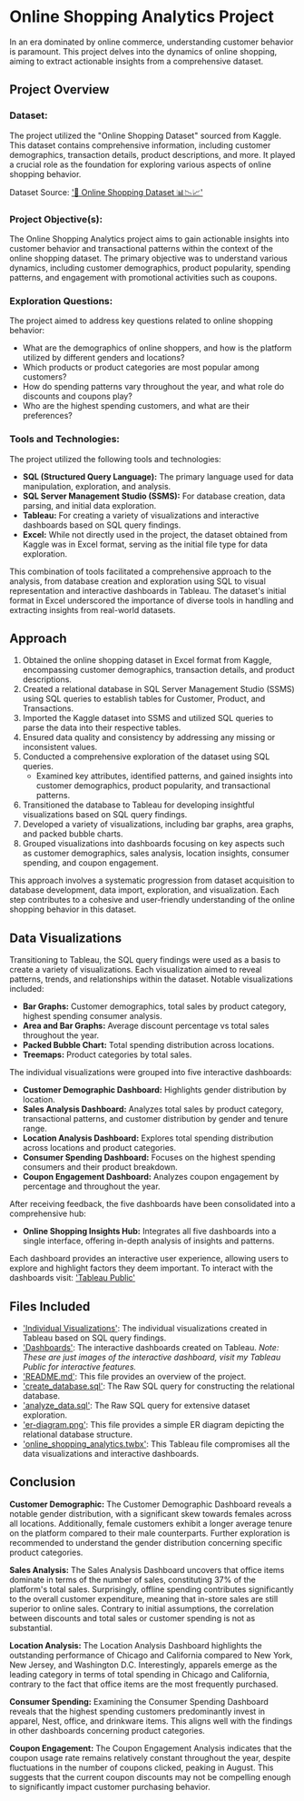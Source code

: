 # Online Shopping Analytics Project
In an era dominated by online commerce, understanding customer behavior is paramount. This project delves into the dynamics of online shopping, aiming to extract actionable insights from a comprehensive dataset.

## Project Overview
### Dataset:
The project utilized the "Online Shopping Dataset" sourced from Kaggle. This dataset contains comprehensive information, including customer demographics, transaction details, product descriptions, and more. It played a crucial role as the foundation for exploring various aspects of online shopping behavior.

Dataset Source: ['🛒 Online Shopping Dataset 📊📉📈'](https://www.kaggle.com/datasets/jacksondivakarr/online-shopping-dataset/data)

### Project Objective(s):
The Online Shopping Analytics project aims to gain actionable insights into customer behavior and transactional patterns within the context of the online shopping dataset. The primary objective was to understand various dynamics, including customer demographics, product popularity, spending patterns, and engagement with promotional activities such as coupons.

### Exploration Questions:
The project aimed to address key questions related to online shopping behavior:
  - What are the demographics of online shoppers, and how is the platform utilized by different genders and locations?
  - Which products or product categories are most popular among customers?
  - How do spending patterns vary throughout the year, and what role do discounts and coupons play?
  - Who are the highest spending customers, and what are their preferences?

### Tools and Technologies:
The project utilized the following tools and technologies:
  - **SQL (Structured Query Language):** The primary language used for data manipulation, exploration, and analysis.
  - **SQL Server Management Studio (SSMS):** For database creation, data parsing, and initial data exploration.
  - **Tableau:** For creating a variety of visualizations and interactive dashboards based on SQL query findings.
  - **Excel:** While not directly used in the project, the dataset obtained from Kaggle was in Excel format, serving as the initial file type for data exploration.

This combination of tools facilitated a comprehensive approach to the analysis, from database creation and exploration using SQL to visual representation and interactive dashboards in Tableau. The dataset's initial format in Excel underscored the importance of diverse tools in handling and extracting insights from real-world datasets.

## Approach
1. Obtained the online shopping dataset in Excel format from Kaggle, encompassing customer demographics, transaction details, and product descriptions.
2. Created a relational database in SQL Server Management Studio (SSMS) using SQL queries to establish tables for Customer, Product, and Transactions.
3. Imported the Kaggle dataset into SSMS and utilized SQL queries to parse the data into their respective tables.
4. Ensured data quality and consistency by addressing any missing or inconsistent values.
5. Conducted a comprehensive exploration of the dataset using SQL queries.
   - Examined key attributes, identified patterns, and gained insights into customer demographics, product popularity, and transactional patterns.
6. Transitioned the database to Tableau for developing insightful visualizations based on SQL query findings.
7. Developed a variety of visualizations, including bar graphs, area graphs, and packed bubble charts.
8. Grouped visualizations into dashboards focusing on key aspects such as customer demographics, sales analysis, location insights, consumer spending, and coupon engagement.

This approach involves a systematic progression from dataset acquisition to database development, data import, exploration, and visualization. Each step contributes to a cohesive and user-friendly understanding of the online shopping behavior in this dataset.

## Data Visualizations
Transitioning to Tableau, the SQL query findings were used as a basis to create a variety of visualizations. Each visualization aimed to reveal patterns, trends, and relationships within the dataset. Notable visualizations included:
  - **Bar Graphs:** Customer demographics, total sales by product category, highest spending consumer analysis.
  - **Area and Bar Graphs:** Average discount percentage vs total sales throughout the year.
  - **Packed Bubble Chart:** Total spending distribution across locations.
  - **Treemaps:** Product categories by total sales.

The individual visualizations were grouped into five interactive dashboards:
  - **Customer Demographic Dashboard:** Highlights gender distribution by location.
  - **Sales Analysis Dashboard:** Analyzes total sales by product category, transactional patterns, and customer distribution by gender and tenure range.
  - **Location Analysis Dashboard:** Explores total spending distribution across locations and product categories.
  - **Consumer Spending Dashboard:** Focuses on the highest spending consumers and their product breakdown.
  - **Coupon Engagement Dashboard:** Analyzes coupon engagement by percentage and throughout the year.

After receiving feedback, the five dashboards have been consolidated into a comprehensive hub:
  - **Online Shopping Insights Hub:** Integrates all five dashboards into a single interface, offering in-depth analysis of insights and patterns.
    
Each dashboard provides an interactive user experience, allowing users to explore and highlight factors they deem important. To interact with the dashboards visit: ['Tableau Public'](https://public.tableau.com/app/profile/jordan.ho1006/viz/online_shopping_analytics_v2/OnlineShoppingInsightsHubv2)

## Files Included
  - ['Individual Visualizations'](https://github.com/jordanho1006/sql-tableau-projects/tree/main/Online%20Shopping%20Analytics%20Project/Individual%20Visualizations): The individual visualizations created in Tableau based on SQL query findings.
  - ['Dashboards'](https://github.com/jordanho1006/sql-tableau-projects/tree/main/Online%20Shopping%20Analytics%20Project/Dashboards): The interactive dashboards created on Tableau. *Note: These are just images of the interactive dashboard, visit my Tableau Public for interactive features.*
  - ['README.md'](https://github.com/jordanho1006/sql-tableau-projects/blob/main/Online%20Shopping%20Analytics%20Project/README.md): This file provides an overview of the project.
  - ['create_database.sql'](https://github.com/jordanho1006/sql-tableau-projects/blob/main/Online%20Shopping%20Analytics%20Project/create_database_v2.sql): The Raw SQL query for constructing the relational database.
  - ['analyze_data.sql'](https://github.com/jordanho1006/sql-tableau-projects/blob/main/Online%20Shopping%20Analytics%20Project/analyze_data_v2.sql): The Raw SQL query for extensive dataset exploration.
  - ['er-diagram.png'](https://github.com/jordanho1006/sql-tableau-projects/blob/main/Online%20Shopping%20Analytics%20Project/er_diagram.PNG): This file provides a simple ER diagram depicting the relational database structure.
  - ['online_shopping_analytics.twbx'](https://github.com/jordanho1006/sql-tableau-projects/blob/main/Online%20Shopping%20Analytics%20Project/online_shopping_analytics_v2.twbx): This Tableau file compromises all the data visualizations and interactive dashboards.
    
## Conclusion
**Customer Demographic:**
The Customer Demographic Dashboard reveals a notable gender distribution, with a significant skew towards females across all locations. Additionally, female customers exhibit a longer average tenure on the platform compared to their male counterparts. Further exploration is recommended to understand the gender distribution concerning specific product categories.

**Sales Analysis:**
The Sales Analysis Dashboard uncovers that office items dominate in terms of the number of sales, constituting 37% of the platform's total sales. Surprisingly, offline spending contributes significantly to the overall customer expenditure, meaning that in-store sales are still superior to online sales. Contrary to initial assumptions, the correlation between discounts and total sales or customer spending is not as substantial.

**Location Analysis:**
The Location Analysis Dashboard highlights the outstanding performance of Chicago and California compared to New York, New Jersey, and Washington D.C. Interestingly, apparels emerge as the leading category in terms of total spending in Chicago and California, contrary to the fact that office items are the most frequently purchased.

**Consumer Spending:**
Examining the Consumer Spending Dashboard reveals that the highest spending customers predominantly invest in apparel, Nest, office, and drinkware items. This aligns well with the findings in other dashboards concerning product categories.

**Coupon Engagement:**
The Coupon Engagement Analysis indicates that the coupon usage rate remains relatively constant throughout the year, despite fluctuations in the number of coupons clicked, peaking in August. This suggests that the current coupon discounts may not be compelling enough to significantly impact customer purchasing behavior.
